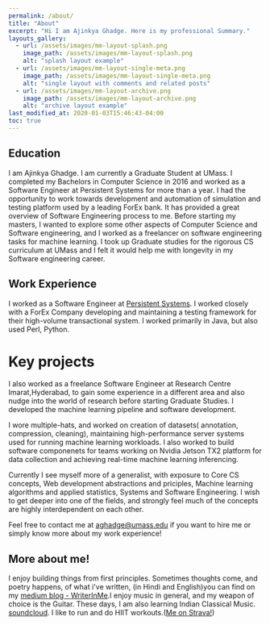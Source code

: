 ```yaml
---
permalink: /about/
title: "About"
excerpt: "Hi I am Ajinkya Ghadge. Here is my professional Summary."
layouts_gallery:
  - url: /assets/images/mm-layout-splash.png
    image_path: /assets/images/mm-layout-splash.png
    alt: "splash layout example"
  - url: /assets/images/mm-layout-single-meta.png
    image_path: /assets/images/mm-layout-single-meta.png
    alt: "single layout with comments and related posts"
  - url: /assets/images/mm-layout-archive.png
    image_path: /assets/images/mm-layout-archive.png
    alt: "archive layout example"
last_modified_at: 2020-01-03T15:46:43-04:00
toc: true
---
```

## Education

I am Ajinkya Ghadge. I am currently a Graduate Student at UMass. I completed my Bachelors in Computer Science in 2016 and worked as a Software Engineer at Persistent Systems for more than a year. I had the opportunity to work towards development and automation of simulation and testing platform used by a leading ForEx bank. It has provided a great overview of Software Engineering process to me. Before starting my masters, I wanted to explore some other aspects of Computer Science and Software engineering, and I worked as a freelancer on software engineering tasks for machine learning. I took up Graduate studies for the rigorous CS curriculum at UMass and I felt it would help me with longevity in my Software engineering career. 

## Work Experience

I worked as a Software Engineer at [Persistent Systems](https://www.persistent.com/media/press-releases/q1-fy19-results/). I worked closely with a ForEx Company developing and maintaining a testing framework for their high-volume transactional system. I worked primarily in Java, but also used Perl, Python. 

# Key projects

I also worked as a freelance Software Engineer at Research Centre Imarat,Hyderabad, to gain some experience in a different area and also nudge into the world of research before starting Graduate Studies. I developed the machine learning pipeline and software development. 

I wore multiple-hats, and worked on creation of datasets( annotation, compression, cleaning), maintaining high-performance server systems used for running machine learning workloads. I also worked to build software componenets for teams working on Nvidia Jetson TX2 platform for data collection and achieving real-time machine learning inferencing. 

Currently I see myself more of a generalist, with exposure to Core CS concepts, Web development abstractions and priciples, Machine learning algorithms and applied statistics, Systems and Software Engineering. I wish to get deeper into one of the fields, and strongly feel much of the concepts are highly interdependent on each other.


Feel free to contact me at [aghadge@umass.edu](mailto:aghadge@umass.edu) if you want to hire me or simply know more about my work experience!

## More about me!

I enjoy building things from first principles. Sometimes thoughts come, and poetry happens, of what i've written, (in Hindi and English)you can find on my [medium blog - WriterInMe](https://medium.com/writerinme/).I enjoy music in general, and my weapon of choice is the Guitar. These days, I am also learning Indian Classical Music. [soundcloud](https://soundcloud.com/ajinkya-ghadge-785378563). I like to run and do HIIT workouts.([Me on Strava!](https://www.strava.com/athletes/22013803))
